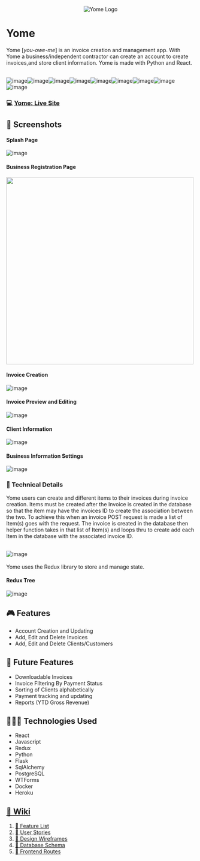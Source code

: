 <p align="center">
  <img src="https://github.com/anthonym313/yome/blob/main/react-app/src/images/logo.png?raw=true" alt="Yome Logo">
</p>

# Yome

Yome [*you-owe-me*] is an invoice creation and  management app. With Yome a business/independent contractor can create an account to create invoices,and store client information. Yome is made with Python and React. <br></br>

![image](https://img.shields.io/badge/Python-3776AB?style=for-the-badge&logo=python&logoColor=white)![image](https://img.shields.io/badge/Flask-000000?style=for-the-badge&logo=flask&logoColor=white)![image](https://img.shields.io/badge/Redux-593D88?style=for-the-badge&logo=redux&logoColor=white)![image](https://img.shields.io/badge/React-20232A?style=for-the-badge&logo=react&logoColor=61DAFB)![image](https://img.shields.io/badge/CSS-239120?&style=for-the-badge&logo=css3&logoColor=white)![image](https://img.shields.io/badge/JavaScript-F7DF1E?style=for-the-badge&logo=javascript&logoColor=black)![image](https://img.shields.io/badge/PostgreSQL-316192?style=for-the-badge&logo=postgresql&logoColor=white)![image](https://img.shields.io/badge/Docker-2CA5E0?style=for-the-badge&logo=docker&logoColor=white)![image](https://img.shields.io/badge/Heroku-430098?style=for-the-badge&logo=heroku&logoColor=white)


### 💻 [Yome: Live Site](https://yome.herokuapp.com/) 

## 📸 Screenshots
#### Splash Page
![image](https://github.com/anthonym313/yome/blob/main/feature/gifs/yome-splash-08082021.gif?raw=true)
#### Business Registration Page
<img src="https://github.com/anthonym313/yome/blob/main/feature/gifs/signup-capture.jpg?raw=true" width="500">

#### Invoice Creation
![image](https://github.com/anthonym313/yome/blob/main/feature/gifs/yome-new-invoice.gif?raw=true)
#### Invoice Preview and Editing
![image](https://github.com/anthonym313/yome/blob/main/feature/gifs/yome-invoice-preview_editor.gif?raw=true)
#### Client Information
![image](https://github.com/anthonym313/yome/blob/main/feature/gifs/yome-client-editor.gif?raw=true)
#### Business Information Settings
![image](https://github.com/anthonym313/yome/blob/main/feature/gifs/business-settings-capture%20.jpg?raw=true)
<h3>🔋 Technical Details</h3>
Yome users can create and different items to their invoices during invoice creation.
Items must be created after the Invoice is created in the database so that the item may have the invoices ID to create the association between the two. To achieve this when an invoice POST request is made a list of Item(s) goes with the request. The invoice is created in the database then helper function takes in that list of Item(s) and loops thru to create add each Item in the database with the associated invoice ID.
<br></br>

![image](https://github.com/anthonym313/yome/blob/main/feature/gifs/yome-invoicecreation-api.png?raw=true)
<br></br>
Yome uses the Redux library to store and manage state.
#### Redux Tree
![image](https://user-images.githubusercontent.com/78447674/128655064-9d221121-185c-41d5-82f4-e9e336fb165b.png)

## 🎮 Features
* Account Creation and Updating
* Add, Edit and Delete Invoices
* Add, Edit and Delete Clients/Customers
## 🔮 Future Features
* Downloadable Invoices
* Invoice Flltering By Payment Status
* Sorting of Clients alphabetically
* Payment tracking and updating
* Reports (YTD Gross Revenue)

## 👨🏿‍💻 Technologies Used
* React
* Javascript
* Redux
* Python
* Flask
* SqlAlchemy
* PostgreSQL
* WTForms
* Docker
* Heroku

## [📖 Wiki](https://github.com/anthonym313/yome/wiki)
1. [📄 Feature List](https://github.com/anthonym313/yome/wiki/Feature-List)
2. [📄  User Stories](https://github.com/anthonym313/yome/wiki/User-Stories)
3. [📄  Design Wireframes](https://github.com/anthonym313/yome/wiki/WireFrame)
4. [📄  Database Schema](https://github.com/anthonym313/yome/wiki/Database-Schema)
5. [📄  Frontend Routes](https://github.com/anthonym313/yome/wiki/Frontend-Routes)

